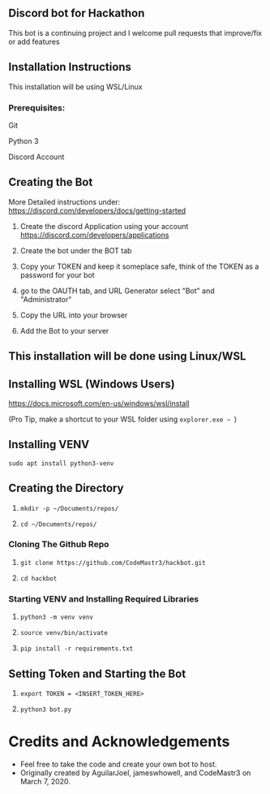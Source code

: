 ## Discord bot for Hackathon
This bot is a continuing project and I welcome pull requests that improve/fix or add features







## Installation Instructions
This installation will be using WSL/Linux

### Prerequisites:

Git 

Python 3

Discord Account


## Creating the Bot

More Detailed instructions under: https://discord.com/developers/docs/getting-started
1.  Create the discord Application using your account
https://discord.com/developers/applications

2.  Create the bot under the BOT tab
   
3.  Copy your TOKEN and keep it someplace safe, think of the TOKEN as a password for your bot

4.  go to the OAUTH tab, and URL Generator select "Bot" and "Administrator"

5.  Copy the URL into your browser

6.  Add the Bot to your server  


## This installation will be done using Linux/WSL

## Installing WSL (Windows Users)

https://docs.microsoft.com/en-us/windows/wsl/install

(Pro Tip, make a shortcut to your WSL folder using `explorer.exe ~ `)

## Installing VENV

`sudo apt install python3-venv`

##

## Creating the Directory

1. `mkdir -p ~/Documents/repos/`

2. `cd ~/Documents/repos/`

### Cloning The Github Repo
1. `git clone https://github.com/CodeMastr3/hackbot.git`

2. `cd hackbot`


### Starting VENV and Installing Required Libraries

1. `python3 -m venv venv`

2. `source venv/bin/activate`

3. `pip install -r requirements.txt`

## Setting Token and Starting the Bot

1. `export TOKEN = <INSERT_TOKEN_HERE> `

2. `python3 bot.py`


# Credits and Acknowledgements
* Feel free to take the code and create your own bot to host.
* Originally created by AguilarJoel, jameswhowell, and CodeMastr3 on March 7, 2020.
